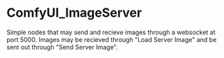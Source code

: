 # ComfyUI_ImageServer

Simple nodes that may send and recieve images through a websocket at port 5000. Images may be recieved through "Load Server Image" and be sent out through "Send Server Image". 
